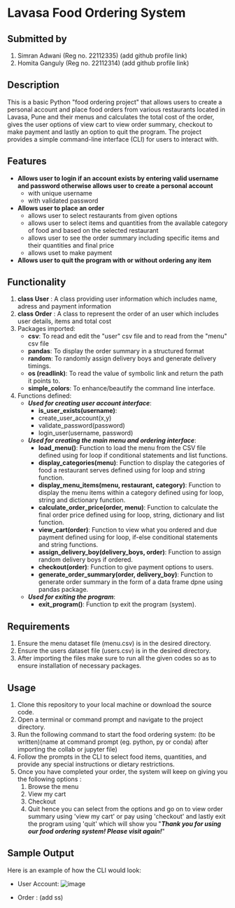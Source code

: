 # Lavasa Food Ordering System

## Submitted by
1. Simran Adwani (Reg no. 22112335) (add github profile link)
2. Homita Ganguly (Reg no. 22112314) (add github profile link)

## Description
This is a basic Python "food ordering project" that allows users to create a personal account and place food orders from various restaurants located in Lavasa, Pune and their menus and calculates the total cost of the order, gives the user options of view cart to view order summary, checkout to make payment and lastly an option to quit the program. The project provides a simple command-line interface (CLI) for users to interact with.

## Features
* **Allows user to login if an account exists by entering valid username and password otherwise allows user to create a personal account**
   * with unique username
   * with validated password
* **Allows user to place an order**
   * allows user to select restaurants from given options
   * allows user to select items and quantities from the available category of food and  based on the selected restaurant
   * allows user to see the order summary including specific items and their quantities and final price
   * allows uset to make payment
* **Allows user to quit the program with or without ordering any item**

## Functionality
1. **class User** : A class providing user information which includes name, adress and payment information
2. **class Order** : A class to represent the order of an user which includes user details, items and total cost
3. Packages imported: 
   * **csv**: To read and edit the "user" csv file and to read from the "menu" csv file
   * **pandas**: To display the order summary in a structured format
   * **random**: To randomly assign delivery boys and generate delivery timings.
   * **os (readlink)**: To read the value of symbolic link and return the path it points to.
   * **simple_colors**: To enhance/beautify the command line interface.
4. Functions defined: 
   * ***Used for creating user account interface***:
      * **is_user_exists(username)**:   
      * create_user_account(x,y) 
      * validate_password(password) 
      * login_user(username, password)  
   * ***Used for creating the main menu and ordering interface***:
      * **load_menu()**: Function to load the menu from the CSV file defined using for loop if conditional statements and list functions.
      * **display_categories(menu)**: Function to display the categories of food a restaurant serves defined using for loop and string function. 
      * **display_menu_items(menu, restaurant, category)**: Function to display the menu items within a category defined using for loop, string and dictionary function.  
      * **calculate_order_price(order, menu)**: Function to calculate the final order price defined using for loop, string, dictionary and list function. 
      * **view_cart(order)**: Function to view what you ordered and due payment defined using for loop, if-else conditional statements and string functions.
      * **assign_delivery_boy(delivery_boys, order)**: Function to assign random delivery boys if ordered. 
      * **checkout(order)**: Function to give payment options to users.
      * **generate_order_summary(order, delivery_boy)**: Function to generate order summary in the form of a data frame dpne using pandas package.
   * ***Used for exiting the program***: 
      * **exit_program()**: Function tp exit the program (system).

## Requirements 
1. Ensure the menu dataset file (menu.csv) is in the desired directory.
2. Ensure the users dataset file (users.csv) is in the desired directory. 
3. After importing the files make sure to run all the given codes so as to ensure installation of necessary packages.


## Usage
1. Clone this repository to your local machine or download the source code.
2. Open a terminal or command prompt and navigate to the project directory.
3. Run the following command to start the food ordering system: (to be written)(name at command prompt (eg. python, py or conda) after importing the collab or jupyter file)
4. Follow the prompts in the CLI to select food items, quantities, and provide any special instructions or dietary restrictions.
5. Once you have completed your order, the system will keep on giving you the following options : 
   1. Browse the menu
   2. View my cart
   3. Checkout
   4. Quit
hence you can select from the options and go on to view order summary using 'view my cart' or pay using 'checkout' and lastly exit the program using 'quit' which will show you "____________________*Thank you for using our food ordering system! Please visit again!*____________________"  

## Sample Output
Here is an example of how the CLI would look:
* User Account: ![image](https://github.com/HomitaGanguly/Python-CIA-1/assets/118895179/100497e2-a61d-4488-88a4-fc2f44f372a3)

* Order : (add ss)



